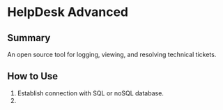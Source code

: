 # HelpDesk Advanced

## Summary

An open source tool for logging, viewing, and resolving technical tickets. 

## How to Use
1) Establish connection with SQL or noSQL database.
2) 
